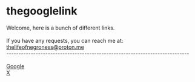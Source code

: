 # thegooglelink
Welcome, here is a bunch of different links.
<br>
<br>
If you have any requests, you can reach me at:<br> thelifeofnegroness@proton.me<br>---------------------------------------------------------------------------
<br>
<br>
<a href=https://google.com>Google</a>
<br>
<a href=https://X.com>X</a>
